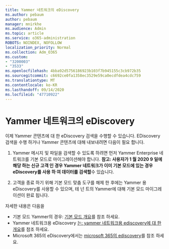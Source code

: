 ```yaml
---
title: Yammer 네트워크의 eDiscovery
ms.author: pebaum
author: pebaum
manager: mnirkhe
ms.audience: Admin
ms.topic: article
ms.service: o365-administration
ROBOTS: NOINDEX, NOFOLLOW
localization_priority: Normal
ms.collection: Adm_O365
ms.custom:
- "3200003"
- "3533"
ms.openlocfilehash: 4bba92d5756186923b103f7b945155c3cb972b35
ms.sourcegitcommit: c6692ce0fa1358ec3529e59ca0ecdfdea4cdc759
ms.translationtype: MT
ms.contentlocale: ko-KR
ms.lasthandoff: 09/14/2020
ms.locfileid: "47710922"
---
```

# <a name="ediscovery-in-yammer-networks"></a>Yammer 네트워크의 eDiscovery

이제 Yammer 콘텐츠에 대 한 eDiscovery 검색을 수행할 수 있습니다.  EDiscovery 검색을 수행 하거나 Yammer 콘텐츠에 대해 내보내려면 다음이 필요 합니다.

1. Yammer 메시지 및 파일을 검색할 수 있도록 하려면 먼저 Yammer Enterprise 네트워크를 기본 모드로 마이그레이션해야 합니다. **참고: 사용자가 1 월 2020 9 일에 해당 하는 신규 고객 인 경우 Yammer 네트워크가 이미 기본 모드에 있는 경우 eDiscovery를 사용 하 여 데이터를 검색할**수 있습니다.

2. 고객을 종료 하기 위해 기본 모드 맞춤 도구를 해제 한 후에는 Yammer 용 eDiscovery를 사용할 수 있으며, 테 넌 트의 Yammer에 대해 기본 모드 마이그레이션이 완료 됩니다.

자세한 내용은 다음을

- 기본 모드 Yammer의 경우: [기본 모드 개요](https://docs.microsoft.com/yammer/configure-your-yammer-network/overview-native-mode)를 참조 하세요.
- Yammer 네트워크용 eDiscovery [는: yammer 네트워크용 ediscovery에 대 한 개요](https://docs.microsoft.com/yammer/manage-security-and-compliance/overview-of-ediscovery)를 참조 하세요.
- Microsoft 365의 eDiscovery에서는 [microsoft 365의 ediscovery](https://docs.microsoft.com/microsoft-365/compliance/ediscovery)를 참조 하세요.

